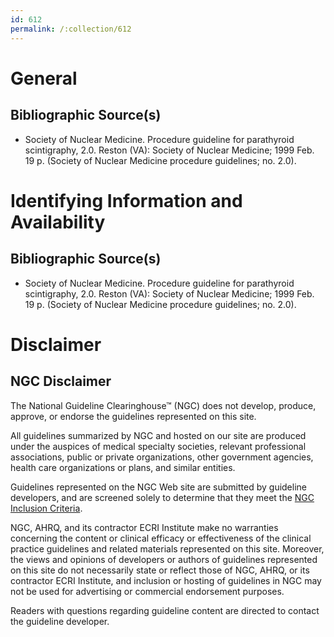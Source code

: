 ```yaml
---
id: 612
permalink: /:collection/612
---
```


# General

## Bibliographic Source(s)

- Society of Nuclear Medicine. Procedure guideline for parathyroid scintigraphy, 2.0. Reston (VA): Society of Nuclear Medicine; 1999 Feb. 19 p. (Society of Nuclear Medicine procedure guidelines; no. 2.0).

# Identifying Information and Availability

## Bibliographic Source(s)

- Society of Nuclear Medicine. Procedure guideline for parathyroid scintigraphy, 2.0. Reston (VA): Society of Nuclear Medicine; 1999 Feb. 19 p. (Society of Nuclear Medicine procedure guidelines; no. 2.0).

# Disclaimer

## NGC Disclaimer

The National Guideline Clearinghouse™ (NGC) does not develop, produce, approve, or endorse the guidelines represented on this site.

All guidelines summarized by NGC and hosted on our site are produced under the auspices of medical specialty societies, relevant professional associations, public or private organizations, other government agencies, health care organizations or plans, and similar entities.

Guidelines represented on the NGC Web site are submitted by guideline developers, and are screened solely to determine that they meet the [NGC Inclusion Criteria](/help-and-about/summaries/inclusion-criteria).

NGC, AHRQ, and its contractor ECRI Institute make no warranties concerning the content or clinical efficacy or effectiveness of the clinical practice guidelines and related materials represented on this site. Moreover, the views and opinions of developers or authors of guidelines represented on this site do not necessarily state or reflect those of NGC, AHRQ, or its contractor ECRI Institute, and inclusion or hosting of guidelines in NGC may not be used for advertising or commercial endorsement purposes.

Readers with questions regarding guideline content are directed to contact the guideline developer.

